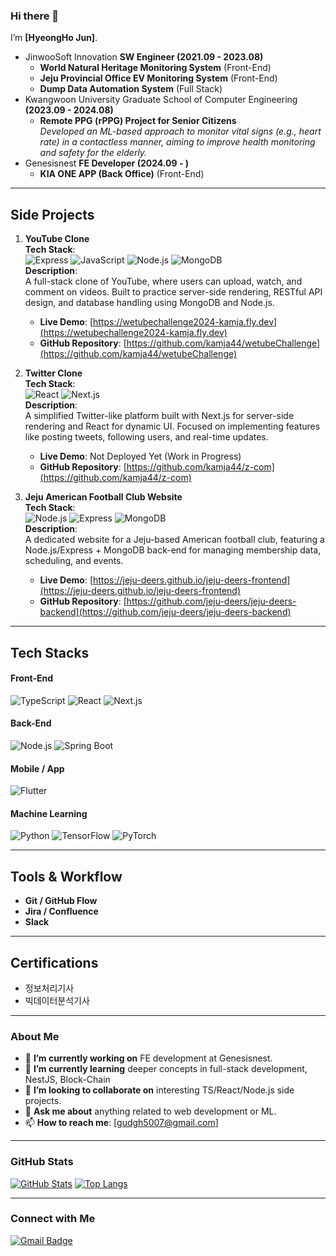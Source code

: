 ### Hi there 👋  
I’m **[HyeongHo Jun]**.

- JinwooSoft Innovation **SW Engineer (2021.09 - 2023.08)**
  - **World Natural Heritage Monitoring System** (Front-End)
  - **Jeju Provincial Office EV Monitoring System** (Front-End)
  - **Dump Data Automation System** (Full Stack)
- Kwangwoon University Graduate School of Computer Engineering **(2023.09 - 2024.08)**
  - **Remote PPG (rPPG) Project for Senior Citizens**  
    *Developed an ML-based approach to monitor vital signs (e.g., heart rate) in a contactless manner, aiming to improve health monitoring and safety for the elderly.*
- Genesisnest **FE Developer (2024.09 - )**
  - **KIA ONE APP (Back Office)** (Front-End)

---

## Side Projects

1. **YouTube Clone**  
   **Tech Stack**:  
   ![Express](https://img.shields.io/badge/Express-000000?logo=express&logoColor=white)
   ![JavaScript](https://img.shields.io/badge/JavaScript-ES6-F7DF1E?logo=javascript&logoColor=black)
   ![Node.js](https://img.shields.io/badge/Node.js-339933?logo=node.js&logoColor=white)
   ![MongoDB](https://img.shields.io/badge/MongoDB-47A248?logo=mongodb&logoColor=white)  
   **Description**:  
   A full-stack clone of YouTube, where users can upload, watch, and comment on videos. Built to practice server-side rendering, RESTful API design, and database handling using MongoDB and Node.js.
   - **Live Demo**: [https://wetubechallenge2024-kamja.fly.dev](https://wetubechallenge2024-kamja.fly.dev)  
   - **GitHub Repository**: [https://github.com/kamja44/wetubeChallenge](https://github.com/kamja44/wetubeChallenge)

2. **Twitter Clone**  
   **Tech Stack**:  
   ![React](https://img.shields.io/badge/React-61DAFB?logo=react&logoColor=black)
   ![Next.js](https://img.shields.io/badge/Next.js-000000?logo=next.js&logoColor=white)  
   **Description**:  
   A simplified Twitter-like platform built with Next.js for server-side rendering and React for dynamic UI. Focused on implementing features like posting tweets, following users, and real-time updates.
   - **Live Demo**: Not Deployed Yet (Work in Progress)  
   - **GitHub Repository**: [https://github.com/kamja44/z-com](https://github.com/kamja44/z-com)
  
3. **Jeju American Football Club Website**  
   **Tech Stack**:  
   ![Node.js](https://img.shields.io/badge/Node.js-339933?logo=node.js&logoColor=white)
   ![Express](https://img.shields.io/badge/Express-000000?logo=express&logoColor=white)
   ![MongoDB](https://img.shields.io/badge/MongoDB-47A248?logo=mongodb&logoColor=white)  
   **Description**:  
   A dedicated website for a Jeju-based American football club, featuring a Node.js/Express + MongoDB back-end for managing membership data, scheduling, and events.
   - **Live Demo**: [https://jeju-deers.github.io/jeju-deers-frontend](https://jeju-deers.github.io/jeju-deers-frontend)  
   - **GitHub Repository**: [https://github.com/jeju-deers/jeju-deers-backend](https://github.com/jeju-deers/jeju-deers-backend)
---

## Tech Stacks
#### Front-End
![TypeScript](https://img.shields.io/badge/-TypeScript-3178C6?logo=typescript&logoColor=white)
![React](https://img.shields.io/badge/-React-61DAFB?logo=react&logoColor=black)
![Next.js](https://img.shields.io/badge/-Next.js-000000?logo=next.js&logoColor=white)

#### Back-End
![Node.js](https://img.shields.io/badge/-Node.js-339933?logo=node.js&logoColor=white)
![Spring Boot](https://img.shields.io/badge/-Spring%20Boot-6DB33F?logo=spring-boot&logoColor=white)

#### Mobile / App
![Flutter](https://img.shields.io/badge/-Flutter-02569B?logo=flutter&logoColor=white)


#### Machine Learning
![Python](https://img.shields.io/badge/-Python-3776AB?logo=python&logoColor=white)
![TensorFlow](https://img.shields.io/badge/-TensorFlow-FF6F00?logo=tensorflow&logoColor=white)
![PyTorch](https://img.shields.io/badge/-PyTorch-EE4C2C?logo=pytorch&logoColor=white)

---

## Tools & Workflow
- **Git / GitHub Flow**
- **Jira / Confluence**
- **Slack**

---

## Certifications
- 정보처리기사
- 빅데이터분석기사

---

### About Me
- 🔭 **I’m currently working on** FE development at Genesisnest.
- 🌱 **I’m currently learning** deeper concepts in full-stack development, NestJS, Block-Chain
- 👯 **I’m looking to collaborate on** interesting TS/React/Node.js side projects.
- 💬 **Ask me about** anything related to web development or ML.
- 📫 **How to reach me**: [gudgh5007@gmail.com]

---

### GitHub Stats
[![GitHub Stats](https://github-readme-stats.vercel.app/api?username=kamja44&show_icons=true&theme=tokyonight)](https://github.com/kamja44)
[![Top Langs](https://github-readme-stats.vercel.app/api/top-langs/?username=kamja44&layout=compact)](https://github.com/kamja44)

---

### Connect with Me
[![Gmail Badge](https://img.shields.io/badge/-Gmail-red?logo=Gmail&logoColor=white)](mailto:gudgh5007@gmail.com)

